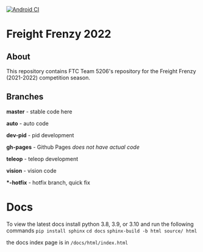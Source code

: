 [![Android CI](https://github.com/The-Knights-of-Ni/FreightFrenzy/actions/workflows/build.yml/badge.svg)](https://github.com/The-Knights-of-Ni/FreightFrenzy/actions/workflows/build.yml)
# Freight Frenzy 2022
## About

This repository contains FTC Team 5206's repository for the Freight Frenzy (2021-2022) competition season.

## Branches

**master** - stable code here

**auto** - auto code

**dev-pid** - pid development

**gh-pages** - Github Pages *does not have actual code*

**teleop** - teleop development

**vision** - vision code

**\*-hotfix** - hotfix branch, quick fix


# Docs

To view the latest docs install python 3.8, 3.9, or 3.10 and run the following commands
`pip install sphinx`
`cd docs`
`sphinx-build -b html source/ html`

the docs index page is in `/docs/html/index.html`

